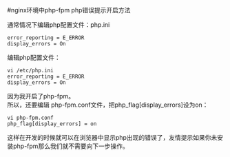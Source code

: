 #nginx环境中php-fpm php错误提示开启方法

通常情况下编辑php配置文件：php.ini

	error_reporting = E_ERROR
	display_errors = On

编辑php配置文件：

	vi /etc/php.ini
	error_reporting = E_ERROR
	display_errors = On

因为我开启了php-fpm。  
所以，还要编辑 php-fpm.conf文件，把php_flag[display_errors]设为on： 

	vi php-fpm.conf
	php_flag[display_errors] = on

这样在开发的时候就可以在浏览器中显示php出现的错误了，友情提示如果你未安装php-fpm那么我们就不需要向下一步操作。
